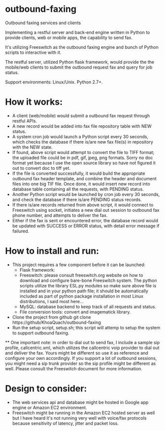 # outbound-faxing
Outbound faxing services and clients

Implementing a restful server and back-end engine written in Python to provide
clients, web or mobile apps, the capability to send fax.

It's utilizing Freeswitch as the outbound faxing engine and bunch of Python
scripts to interactive with it. 

The restful server, utilized Python flask framework, would provide
the the mobile/web clients to submit the outbound request fax and query
for job status.

Support environments: Linux/Unix. Python 2.7+.

How it works:
============

* A client (web/mobile) would submit a outbound fax request through 
restful APIs.
* A new record would be added into fax file repository table with NEW status.
* A system cron job would launch a Python script every 30 seconds,
which checks the database if there is/are new fax file(s) in repository with 
the NEW state. 
* If found, above script would attempt to convert the file to TIFF format; 
the uploaded file could be in pdf, gif, jpeg, png formats. Sorry no doc 
format yet because I use the open source library so have not figured it 
out to convert doc to tiff yet.
* If the file is converted successfully, it would build the appropriate
outbound fax header template, and combine the header and document files into
one big TIF file. Once done, it would insert new record into database table
containing all the requests, with PENDING status.
* Another Python script would be launched by cron job every 30 seconds,
and check the database if there is/are PENDING status records.  
* If there is/are records returned from above script, it would connect to 
Freeswitch using socket, initiates a new dial out session to outbound 
fax phone number, and attempts to deliver the fax.  
* Either if the fax is sent or encountered error, the database record would 
be updated with SUCCESS or ERROR status, with detail error message if 
failured.

How to install and run:
======================

* This project requires a few component before it can be launched:
    - Flask framework:
    - Freeswitch: please consult freeswitch.org website on how to download
        and configure bare-bone Freeswitch system.
        The python scripts utilize the library ESL.py modules so
        make sure above file is installed and in your python path file; it
        should be automatically included as part of python package
        installation in most Linux distributions, I said most here...
    - MySQL: database backend to keep track of all requests and status.
    - File conversion tools: convert and imagematick library.
* Clone the project from github
    git clone https://github/KhoaQuach/outbound-faxing
* Run the setup script, setup.sh; this script will attemp to setup the system
to support outbound faxing.

** One important note: in order to dial out to send fax, I include a sample
sip profile, callcentric.xml, which utilizes the callcentric voip provider to
dial out and deliver the fax. Yours might be different so use it as reference
and configure your own accordingly. If you support a lot of outbound sessions,
you might need a sip trunk provider so the sip profile might be different as well.
Please consult the Freeswitch document for more information.

Design to consider:
==================

- The web services api and database might be hosted in Google app engine or
Amazon EC2 environment.
- Freeswitch might be running in the Amazon EC2 hosted server as well but I have 
heard it's not running very well with voice/fax protocols because sensitivity
of latency, jitter and packet loss.

